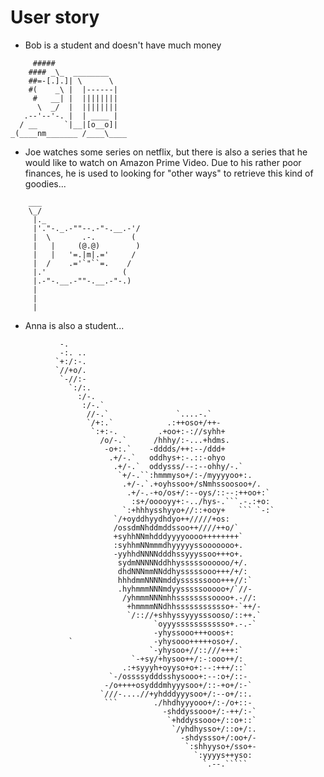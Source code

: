 # User story

- Bob is a student and doesn't have much money
```
     #####
    #### _\_  ________
    ##=-[.].]| \      \
    #(    _\ |  |------|
     #   __| |  ||||||||
      \  _/  |  ||||||||
   .--'--'-. |  | ____ |
  / __      `|__|[o__o]|
_(____nm_______ /____\____

```

- Joe watches some series on netflix, but there is also a series that he would like to watch on Amazon Prime Video.
Due to his rather poor finances, he is used to looking for "other ways" to retrieve this kind of goodies...
 ```
     ___
     \_/
      |._
      |'."-._.-""--.-"-.__.-'/
      |  \       .-.        (
      |   |     (@.@)        )
      |   |   '=.|m|.='     /
      |  /    .='`"``=.    /
      |.'                 (
      |.-"-.__.-""-.__.-"-.)
      |
      |
      |
```

- Anna is also a student...

```
           -.                                                                   
           -:. ..                                                               
          `+:/:-.                                                               
          `//+o/.                                                               
           `-//:-                                                               
             `:/:.                                                              
               :/-.                                                             
                :/-.`                                                           
                 //-.`               `....-.`                                   
                 `/+:.`            .:++oso+/++-                                 
                  `:+:-.         .+oo+:-://syhh+                                
                    /o/-.`      /hhhy/:-...+hdms.                               
                     -o+:.`    -dddds/++:--/ddd+                                
                      .+/-.`   oddhys+:-.::-ohyo                                
                       .+/-.`  oddysss/--:--ohhy/-.`                            
                        `+/-.``:hmmmyso+/:-/myyyyoo+:.                          
                         .+/-.`.+oyhssoo+/sNmhssoosoo+/.                        
                          .+/-.-+o/os+/:--oys/::--:++oo+:`                      
                           :s+/ooooyy+:-../hys-.```.-.:+o:                      
                         `:+hhhysshyyo+//::+ooy+   ``` `-:`                     
                       `/+oyddhyydhdyo++/////+os:                               
                       /ossdmNhddmddssoo++////++o/`                             
                       +syhhNNmhdddyyyyoooo++++++++`                            
                       :syhhmNNmmmdhyyyyyssooooooo+.                            
                       -yyhhdNNNNdddhssyyyssoo+++o+.                            
                        sydmNNNNNddhhysssssoooooo/+/.                           
                        dhdNNNmmNNddhysssssooo+++/+/:                           
                        hhhdmmNNNNmddyssssssooo+++//:`                          
                        .hyhmmmNNNmdyysssssooooo+/`//-                          
                         /yhmmmNNNmhhssssssssoooo+.-//:                         
                          +hmmmmNNdhhssssssssssso+-`++/-                        
                          `/:://+shhyssyyysssooso/::++.`                        
                                `oyyyssssssssssso+.-.-`                         
                                -yhyssooo+++ooos+:                              
             `                  -yhysooo+++++oso+/.                             
                               `-yhysoo+//::///+++:`                            
                           `-+sy/+hysoo++/:-:ooo++/:                            
                         .:+syyyh+oyyso+o+:--:+++/::`                           
                      `-/ossssydddsshysooo+:--:o+/::-                           
                     -/o++++osydddmhyyysoo+/::-+o+/:-`                          
                    `///-....//+yhdddyyysoo+/:--o+/::.                          
                     ```        ./hhdhyyyooo+/:-/o+::-                          
                                  -shddyssooo+/:-++/:-`                         
                                   `+hddyssooo+/::o+::`                         
                                    `/yhdhysso+/::o+/:.                         
                                      -shdyssso+/:oo+/-                         
                                       `:shhyyso+/sso+-                         
                                         `:yyyys++yso:                          
                                           `.--.`````                         

```

